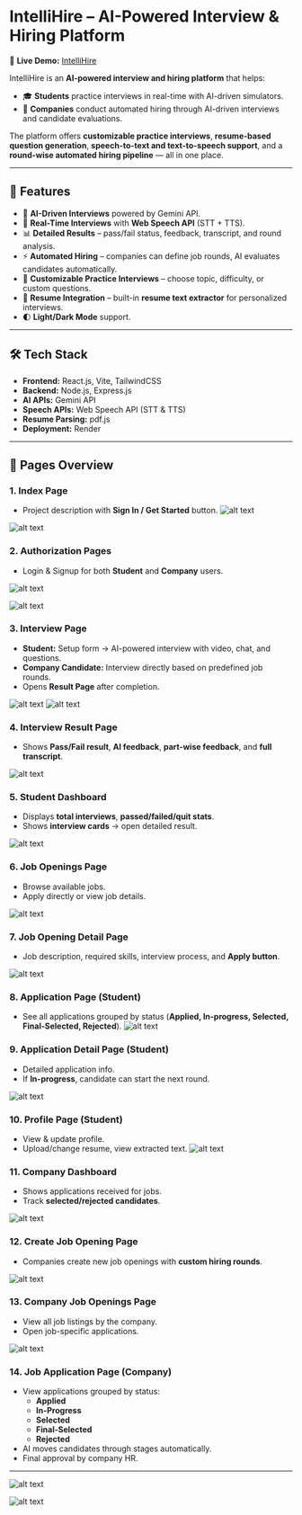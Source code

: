 # IntelliHire – AI-Powered Interview & Hiring Platform

🔗 **Live Demo:** [IntelliHire](https://interview-ai-pual.onrender.com/)

IntelliHire is an **AI-powered interview and hiring platform** that helps:

- 🎓 **Students** practice interviews in real-time with AI-driven simulators.
- 🏢 **Companies** conduct automated hiring through AI-driven interviews and candidate evaluations.

The platform offers **customizable practice interviews**, **resume-based question generation**, **speech-to-text and text-to-speech support**, and a **round-wise automated hiring pipeline** — all in one place.

---

## 🚀 Features

- 🤖 **AI-Driven Interviews** powered by Gemini API.
- 🎤 **Real-Time Interviews** with **Web Speech API** (STT + TTS).
- 📊 **Detailed Results** – pass/fail status, feedback, transcript, and round analysis.
- ⚡ **Automated Hiring** – companies can define job rounds, AI evaluates candidates automatically.
- 🎯 **Customizable Practice Interviews** – choose topic, difficulty, or custom questions.
- 📑 **Resume Integration** – built-in **resume text extractor** for personalized interviews.
- 🌓 **Light/Dark Mode** support.

---

## 🛠️ Tech Stack

- **Frontend:** React.js, Vite, TailwindCSS
- **Backend:** Node.js, Express.js
- **AI APIs:** Gemini API
- **Speech APIs:** Web Speech API (STT & TTS)
- **Resume Parsing:** pdf.js
- **Deployment:** Render

---

## 📸 Pages Overview

### 1. **Index Page**

- Project description with **Sign In / Get Started** button.
  ![alt text](screenshots/Screenshot_10-9-2025_20353_interview-ai-pual.onrender.com.jpeg)

![alt text](screenshots/Screenshot_10-9-2025_201534_interview-ai-pual.onrender.com.jpeg)

### 2. **Authorization Pages**

- Login & Signup for both **Student** and **Company** users.

![alt text](screenshots/Screenshot_10-9-2025_20713_interview-ai-pual.onrender.com.jpeg)

![alt text](screenshots/Screenshot_10-9-2025_20449_interview-ai-pual.onrender.com.jpeg)

### 3. **Interview Page**

- **Student:** Setup form → AI-powered interview with video, chat, and questions.
- **Company Candidate:** Interview directly based on predefined job rounds.
- Opens **Result Page** after completion.

![alt text](screenshots/Screenshot_10-9-2025_20524_interview-ai-pual.onrender.com.jpeg)
![alt text](screenshots/Screenshot_10-9-2025_201017_interview-ai-pual.onrender.com.jpeg)

### 4. **Interview Result Page**

- Shows **Pass/Fail result**, **AI feedback**, **part-wise feedback**, and **full transcript**.

![alt text](screenshots/Screenshot_10-9-2025_2034_interview-ai-pual.onrender.com.jpeg)

### 5. **Student Dashboard**

- Displays **total interviews**, **passed/failed/quit stats**.
- Shows **interview cards** → open detailed result.

![alt text](screenshots/Screenshot_10-9-2025_20236_interview-ai-pual.onrender.com.jpeg)

### 6. **Job Openings Page**

- Browse available jobs.
- Apply directly or view job details.

![alt text](screenshots/Screenshot_10-9-2025_201040_interview-ai-pual.onrender.com.jpeg)

### 7. **Job Opening Detail Page**

- Job description, required skills, interview process, and **Apply button**.

![alt text](screenshots/Screenshot_10-9-2025_20111_interview-ai-pual.onrender.com.jpeg)

### 8. **Application Page (Student)**

- See all applications grouped by status (**Applied, In-progress, Selected, Final-Selected, Rejected**).
  ![alt text](screenshots/Screenshot_10-9-2025_223719_interview-ai-pual.onrender.com.jpeg)

### 9. **Application Detail Page (Student)**

- Detailed application info.
- If **In-progress**, candidate can start the next round.

![alt text](screenshots/Screenshot_10-9-2025_201134_interview-ai-pual.onrender.com.jpeg)

### 10. **Profile Page (Student)**

- View & update profile.
- Upload/change resume, view extracted text.
  ![alt text](screenshots/Screenshot_10-9-2025_223632_interview-ai-pual.onrender.com.jpeg)

### 11. **Company Dashboard**

- Shows applications received for jobs.
- Track **selected/rejected candidates**.

![alt text](screenshots/Screenshot_10-9-2025_201238_interview-ai-pual.onrender.com.jpeg)

### 12. **Create Job Opening Page**

- Companies create new job openings with **custom hiring rounds**.

![alt text](screenshots/Screenshot_10-9-2025_20130_interview-ai-pual.onrender.com.jpeg)

### 13. **Company Job Openings Page**

- View all job listings by the company.
- Open job-specific applications.

![alt text](screenshots/Screenshot_10-9-2025_201327_interview-ai-pual.onrender.com.jpeg)

### 14. **Job Application Page (Company)**

- View applications grouped by status:
  - **Applied**
  - **In-Progress**
  - **Selected**
  - **Final-Selected**
  - **Rejected**
- AI moves candidates through stages automatically.
- Final approval by company HR.

---

![alt text](screenshots/Screenshot_10-9-2025_201358_interview-ai-pual.onrender.com.jpeg)

![alt text](screenshots/Screenshot_10-9-2025_201438_interview-ai-pual.onrender.com.jpeg)
